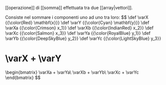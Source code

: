 [[operazione]] di [[somma]] effettuata tra due [[array|vettori]].

Consiste nel sommare i componenti uno ad uno tra loro:
$$
\def \varX {{\color{Red} \mathbf{x}}}
\def \varY {{\color{Cyan} \mathbf{y}}}
\def \varXa {{\color{Crimson} x_1}}
\def \varXb {{\color{IndianRed} x_2}}
\def \varXc {{\color{Salmon} x_3}}
\def \varYa {{\color{RoyalBlue} y_1}}
\def \varYb {{\color{DeepSkyBlue} y_2}}
\def \varYc {{\color{LightSkyBlue} y_3}}

\varX + \varY
=
\begin{bmatrix}
\varXa + \varYa\\
\varXb + \varYb\\
\varXc + \varYc
\end{bmatrix}
$$
